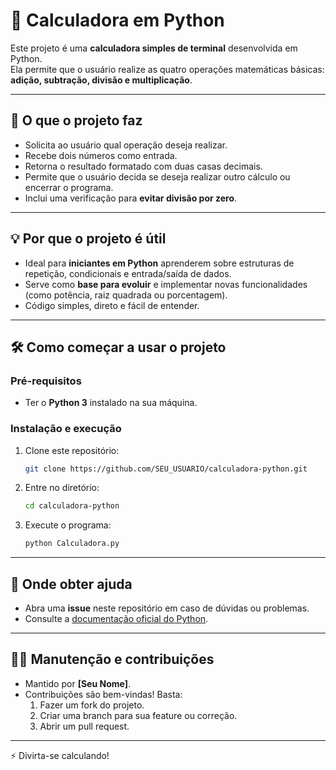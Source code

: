 # 🧮 Calculadora em Python

Este projeto é uma **calculadora simples de terminal** desenvolvida em Python.  
Ela permite que o usuário realize as quatro operações matemáticas básicas: **adição, subtração, divisão e multiplicação**.

---

## 🚀 O que o projeto faz
- Solicita ao usuário qual operação deseja realizar.  
- Recebe dois números como entrada.  
- Retorna o resultado formatado com duas casas decimais.  
- Permite que o usuário decida se deseja realizar outro cálculo ou encerrar o programa.  
- Inclui uma verificação para **evitar divisão por zero**.  

---

## 💡 Por que o projeto é útil
- Ideal para **iniciantes em Python** aprenderem sobre estruturas de repetição, condicionais e entrada/saída de dados.  
- Serve como **base para evoluir** e implementar novas funcionalidades (como potência, raiz quadrada ou porcentagem).  
- Código simples, direto e fácil de entender.  

---

## 🛠️ Como começar a usar o projeto
### Pré-requisitos
- Ter o **Python 3** instalado na sua máquina.  

### Instalação e execução
1. Clone este repositório:
   ```bash
   git clone https://github.com/SEU_USUARIO/calculadora-python.git
   ```
2. Entre no diretório:
   ```bash
   cd calculadora-python
   ```
3. Execute o programa:
   ```bash
   python Calculadora.py
   ```

---

## 📌 Onde obter ajuda
- Abra uma **issue** neste repositório em caso de dúvidas ou problemas.  
- Consulte a [documentação oficial do Python](https://docs.python.org/3/).  

---

## 👨‍💻 Manutenção e contribuições
- Mantido por **[Seu Nome]**.  
- Contribuições são bem-vindas! Basta:  
  1. Fazer um fork do projeto.  
  2. Criar uma branch para sua feature ou correção.  
  3. Abrir um pull request.  

---

⚡ Divirta-se calculando!  
